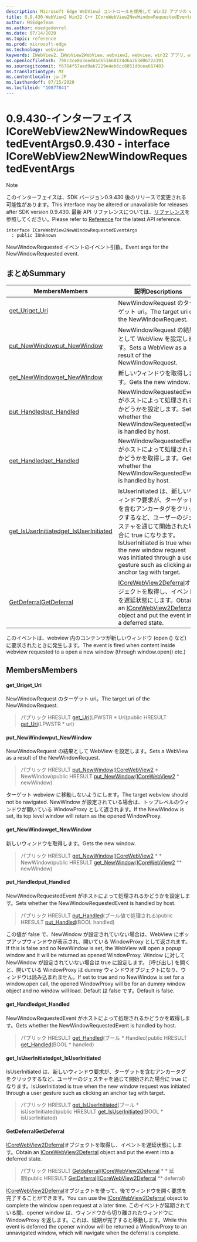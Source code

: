 ```yaml
---
description: Microsoft Edge WebView2 コントロールを使用して Win32 アプリの web コンテンツをホストする
title: 0.9.430-WebView2 Win32 C++ ICoreWebView2NewWindowRequestedEventArgs
author: MSEdgeTeam
ms.author: msedgedevrel
ms.date: 07/14/2020
ms.topic: reference
ms.prod: microsoft-edge
ms.technology: webview
keywords: IWebView2、IWebView2WebView、webview2、webview、win32 アプリ、win32、edge、ICoreWebView2、ICoreWebView2Host、browser control、edge html
ms.openlocfilehash: 798c3ce0a3eeddad651668124d6a263d0672a391
ms.sourcegitcommit: f6764f57aed9ab7229e4eb6cc8851d0cea667403
ms.translationtype: MT
ms.contentlocale: ja-JP
ms.lasthandoff: 07/15/2020
ms.locfileid: "10877841"
---
```

# <span data-ttu-id="557c2-104">0.9.430-インターフェイス ICoreWebView2NewWindowRequestedEventArgs</span><span class="sxs-lookup"><span data-stu-id="557c2-104">0.9.430 - interface ICoreWebView2NewWindowRequestedEventArgs</span></span> 

> [!NOTE]
> <span data-ttu-id="557c2-105">このインターフェイスは、SDK バージョン0.9.430 後のリリースで変更される可能性があります。</span><span class="sxs-lookup"><span data-stu-id="557c2-105">This interface may be altered or unavailable for releases after SDK version 0.9.430.</span></span> <span data-ttu-id="557c2-106">最新 API リファレンスについては、[リファレンス](../../../webview2-api-reference.md)を参照してください。</span><span class="sxs-lookup"><span data-stu-id="557c2-106">Please refer to [Reference](../../../webview2-api-reference.md) for the latest API reference.</span></span>

```
interface ICoreWebView2NewWindowRequestedEventArgs
  : public IUnknown
```

<span data-ttu-id="557c2-107">NewWindowRequested イベントのイベント引数。</span><span class="sxs-lookup"><span data-stu-id="557c2-107">Event args for the NewWindowRequested event.</span></span>

## <span data-ttu-id="557c2-108">まとめ</span><span class="sxs-lookup"><span data-stu-id="557c2-108">Summary</span></span>

 <span data-ttu-id="557c2-109">Members</span><span class="sxs-lookup"><span data-stu-id="557c2-109">Members</span></span>                        | <span data-ttu-id="557c2-110">説明</span><span class="sxs-lookup"><span data-stu-id="557c2-110">Descriptions</span></span>
--------------------------------|---------------------------------------------
[<span data-ttu-id="557c2-111">get_Uri</span><span class="sxs-lookup"><span data-stu-id="557c2-111">get_Uri</span></span>](#get_uri) | <span data-ttu-id="557c2-112">NewWindowRequest のターゲット uri。</span><span class="sxs-lookup"><span data-stu-id="557c2-112">The target uri of the NewWindowRequest.</span></span>
[<span data-ttu-id="557c2-113">put_NewWindow</span><span class="sxs-lookup"><span data-stu-id="557c2-113">put_NewWindow</span></span>](#put_newwindow) | <span data-ttu-id="557c2-114">NewWindowRequest の結果として WebView を設定します。</span><span class="sxs-lookup"><span data-stu-id="557c2-114">Sets a WebView as a result of the NewWindowRequest.</span></span>
[<span data-ttu-id="557c2-115">get_NewWindow</span><span class="sxs-lookup"><span data-stu-id="557c2-115">get_NewWindow</span></span>](#get_newwindow) | <span data-ttu-id="557c2-116">新しいウィンドウを取得します。</span><span class="sxs-lookup"><span data-stu-id="557c2-116">Gets the new window.</span></span>
[<span data-ttu-id="557c2-117">put_Handled</span><span class="sxs-lookup"><span data-stu-id="557c2-117">put_Handled</span></span>](#put_handled) | <span data-ttu-id="557c2-118">NewWindowRequestedEvent がホストによって処理されるかどうかを設定します。</span><span class="sxs-lookup"><span data-stu-id="557c2-118">Sets whether the NewWindowRequestedEvent is handled by host.</span></span>
[<span data-ttu-id="557c2-119">get_Handled</span><span class="sxs-lookup"><span data-stu-id="557c2-119">get_Handled</span></span>](#get_handled) | <span data-ttu-id="557c2-120">NewWindowRequestedEvent がホストによって処理されるかどうかを取得します。</span><span class="sxs-lookup"><span data-stu-id="557c2-120">Gets whether the NewWindowRequestedEvent is handled by host.</span></span>
[<span data-ttu-id="557c2-121">get_IsUserInitiated</span><span class="sxs-lookup"><span data-stu-id="557c2-121">get_IsUserInitiated</span></span>](#get_isuserinitiated) | <span data-ttu-id="557c2-122">IsUserInitiated は、新しいウィンドウ要求が、ターゲットを含むアンカータグをクリックするなど、ユーザーのジェスチャを通じて開始された場合に true になります。</span><span class="sxs-lookup"><span data-stu-id="557c2-122">IsUserInitiated is true when the new window request was initiated through a user gesture such as clicking an anchor tag with target.</span></span>
[<span data-ttu-id="557c2-123">GetDeferral</span><span class="sxs-lookup"><span data-stu-id="557c2-123">GetDeferral</span></span>](#getdeferral) | <span data-ttu-id="557c2-124">[ICoreWebView2Deferral](ICoreWebView2Deferral.md)オブジェクトを取得し、イベントを遅延状態にします。</span><span class="sxs-lookup"><span data-stu-id="557c2-124">Obtain an [ICoreWebView2Deferral](ICoreWebView2Deferral.md) object and put the event into a deferred state.</span></span>

<span data-ttu-id="557c2-125">このイベントは、webview 内のコンテンツが新しいウィンドウ (open () など) に要求されたときに発生します。</span><span class="sxs-lookup"><span data-stu-id="557c2-125">The event is fired when content inside webview requested to a open a new window (through window.open() etc.)</span></span>

## <span data-ttu-id="557c2-126">Members</span><span class="sxs-lookup"><span data-stu-id="557c2-126">Members</span></span>

#### <span data-ttu-id="557c2-127">get_Uri</span><span class="sxs-lookup"><span data-stu-id="557c2-127">get_Uri</span></span> 

<span data-ttu-id="557c2-128">NewWindowRequest のターゲット uri。</span><span class="sxs-lookup"><span data-stu-id="557c2-128">The target uri of the NewWindowRequest.</span></span>

> <span data-ttu-id="557c2-129">パブリック HRESULT [get_Uri](#get_uri)(LPWSTR \* Uri)</span><span class="sxs-lookup"><span data-stu-id="557c2-129">public HRESULT [get_Uri](#get_uri)(LPWSTR \* uri)</span></span>

#### <span data-ttu-id="557c2-130">put_NewWindow</span><span class="sxs-lookup"><span data-stu-id="557c2-130">put_NewWindow</span></span> 

<span data-ttu-id="557c2-131">NewWindowRequest の結果として WebView を設定します。</span><span class="sxs-lookup"><span data-stu-id="557c2-131">Sets a WebView as a result of the NewWindowRequest.</span></span>

> <span data-ttu-id="557c2-132">パブリック HRESULT [put_NewWindow](#put_newwindow)([ICoreWebView2](ICoreWebView2.md) \* NewWindow)</span><span class="sxs-lookup"><span data-stu-id="557c2-132">public HRESULT [put_NewWindow](#put_newwindow)([ICoreWebView2](ICoreWebView2.md) \* newWindow)</span></span>

<span data-ttu-id="557c2-133">ターゲット webview に移動しないようにします。</span><span class="sxs-lookup"><span data-stu-id="557c2-133">The target webview should not be navigated.</span></span> <span data-ttu-id="557c2-134">NewWindow が設定されている場合は、トップレベルのウィンドウが開いている WindowProxy として返されます。</span><span class="sxs-lookup"><span data-stu-id="557c2-134">If the NewWindow is set, its top level window will return as the opened WindowProxy.</span></span>

#### <span data-ttu-id="557c2-135">get_NewWindow</span><span class="sxs-lookup"><span data-stu-id="557c2-135">get_NewWindow</span></span> 

<span data-ttu-id="557c2-136">新しいウィンドウを取得します。</span><span class="sxs-lookup"><span data-stu-id="557c2-136">Gets the new window.</span></span>

> <span data-ttu-id="557c2-137">パブリック HRESULT [get_NewWindow](#get_newwindow)([ICoreWebView2](ICoreWebView2.md) \* \* NewWindow)</span><span class="sxs-lookup"><span data-stu-id="557c2-137">public HRESULT [get_NewWindow](#get_newwindow)([ICoreWebView2](ICoreWebView2.md) \*\* newWindow)</span></span>

#### <span data-ttu-id="557c2-138">put_Handled</span><span class="sxs-lookup"><span data-stu-id="557c2-138">put_Handled</span></span> 

<span data-ttu-id="557c2-139">NewWindowRequestedEvent がホストによって処理されるかどうかを設定します。</span><span class="sxs-lookup"><span data-stu-id="557c2-139">Sets whether the NewWindowRequestedEvent is handled by host.</span></span>

> <span data-ttu-id="557c2-140">パブリック HRESULT [put_Handled](#put_handled)(ブール値で処理される)</span><span class="sxs-lookup"><span data-stu-id="557c2-140">public HRESULT [put_Handled](#put_handled)(BOOL handled)</span></span>

<span data-ttu-id="557c2-141">この値が false で、NewWindow が設定されていない場合は、WebView にポップアップウィンドウが表示され、開いている WindowProxy として返されます。</span><span class="sxs-lookup"><span data-stu-id="557c2-141">If this is false and no NewWindow is set, the WebView will open a popup window and it will be returned as opened WindowProxy.</span></span> <span data-ttu-id="557c2-142">Window に対して NewWindow が設定されていない場合は true に設定します。 [呼び出し] を開くと、開いている WindowProxy は dummy ウィンドウオブジェクトになり、ウィンドウは読み込まれません。</span><span class="sxs-lookup"><span data-stu-id="557c2-142">If set to true and no NewWindow is set for a window.open call, the opened WindowProxy will be for an dummy window object and no window will load.</span></span> <span data-ttu-id="557c2-143">Default は false です。</span><span class="sxs-lookup"><span data-stu-id="557c2-143">Default is false.</span></span>

#### <span data-ttu-id="557c2-144">get_Handled</span><span class="sxs-lookup"><span data-stu-id="557c2-144">get_Handled</span></span> 

<span data-ttu-id="557c2-145">NewWindowRequestedEvent がホストによって処理されるかどうかを取得します。</span><span class="sxs-lookup"><span data-stu-id="557c2-145">Gets whether the NewWindowRequestedEvent is handled by host.</span></span>

> <span data-ttu-id="557c2-146">パブリック HRESULT [get_Handled](#get_handled)(ブール \* Handled)</span><span class="sxs-lookup"><span data-stu-id="557c2-146">public HRESULT [get_Handled](#get_handled)(BOOL \* handled)</span></span>

#### <span data-ttu-id="557c2-147">get_IsUserInitiated</span><span class="sxs-lookup"><span data-stu-id="557c2-147">get_IsUserInitiated</span></span> 

<span data-ttu-id="557c2-148">IsUserInitiated は、新しいウィンドウ要求が、ターゲットを含むアンカータグをクリックするなど、ユーザーのジェスチャを通じて開始された場合に true になります。</span><span class="sxs-lookup"><span data-stu-id="557c2-148">IsUserInitiated is true when the new window request was initiated through a user gesture such as clicking an anchor tag with target.</span></span>

> <span data-ttu-id="557c2-149">パブリック HRESULT [get_IsUserInitiated](#get_isuserinitiated)(ブール \* isUserInitiated)</span><span class="sxs-lookup"><span data-stu-id="557c2-149">public HRESULT [get_IsUserInitiated](#get_isuserinitiated)(BOOL \* isUserInitiated)</span></span>

#### <span data-ttu-id="557c2-150">GetDeferral</span><span class="sxs-lookup"><span data-stu-id="557c2-150">GetDeferral</span></span> 

<span data-ttu-id="557c2-151">[ICoreWebView2Deferral](ICoreWebView2Deferral.md)オブジェクトを取得し、イベントを遅延状態にします。</span><span class="sxs-lookup"><span data-stu-id="557c2-151">Obtain an [ICoreWebView2Deferral](ICoreWebView2Deferral.md) object and put the event into a deferred state.</span></span>

> <span data-ttu-id="557c2-152">パブリック HRESULT [Getdeferral](#getdeferral)([ICoreWebView2Deferral](ICoreWebView2Deferral.md) \* \* 延期)</span><span class="sxs-lookup"><span data-stu-id="557c2-152">public HRESULT [GetDeferral](#getdeferral)([ICoreWebView2Deferral](ICoreWebView2Deferral.md) \*\* deferral)</span></span>

<span data-ttu-id="557c2-153">[ICoreWebView2Deferral](ICoreWebView2Deferral.md)オブジェクトを使って、後でウィンドウを開く要求を完了することができます。</span><span class="sxs-lookup"><span data-stu-id="557c2-153">You can use the [ICoreWebView2Deferral](ICoreWebView2Deferral.md) object to complete the window open request at a later time.</span></span> <span data-ttu-id="557c2-154">このイベントが延期されている間、opener window は、ウィンドウから切り離されたウィンドウに WindowProxy を返します。これは、延期が完了すると移動します。</span><span class="sxs-lookup"><span data-stu-id="557c2-154">While this event is deferred the opener window will be returned a WindowProxy to an unnavigated window, which will navigate when the deferral is complete.</span></span>

